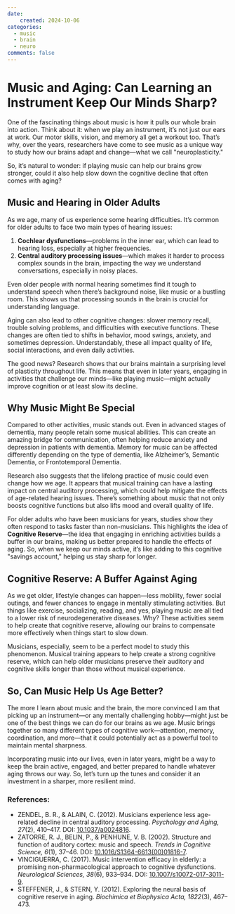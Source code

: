 ```yaml
---
date:
    created: 2024-10-06
categories:
  - music
  - brain
  - neuro
comments: false
---
```


# Music and Aging: Can Learning an Instrument Keep Our Minds Sharp?

One of the fascinating things about music is how it pulls our whole brain into action. Think about it: when we play an instrument, it’s not just our ears at work. Our motor skills, vision, and memory all get a workout too. That’s why, over the years, researchers have come to see music as a unique way to study how our brains adapt and change—what we call "neuroplasticity."

So, it’s natural to wonder: if playing music can help our brains grow stronger, could it also help slow down the cognitive decline that often comes with aging?

<!-- more -->

## Music and Hearing in Older Adults

As we age, many of us experience some hearing difficulties. It’s common for older adults to face two main types of hearing issues:  
1. **Cochlear dysfunctions**—problems in the inner ear, which can lead to hearing loss, especially at higher frequencies.  
2. **Central auditory processing issues**—which makes it harder to process complex sounds in the brain, impacting the way we understand conversations, especially in noisy places.

Even older people with normal hearing sometimes find it tough to understand speech when there’s background noise, like music or a bustling room. This shows us that processing sounds in the brain is crucial for understanding language.

Aging can also lead to other cognitive changes: slower memory recall, trouble solving problems, and difficulties with executive functions. These changes are often tied to shifts in behavior, mood swings, anxiety, and sometimes depression. Understandably, these all impact quality of life, social interactions, and even daily activities.

The good news? Research shows that our brains maintain a surprising level of plasticity throughout life. This means that even in later years, engaging in activities that challenge our minds—like playing music—might actually improve cognition or at least slow its decline.

## Why Music Might Be Special

Compared to other activities, music stands out. Even in advanced stages of dementia, many people retain some musical abilities. This can create an amazing bridge for communication, often helping reduce anxiety and depression in patients with dementia. Memory for music can be affected differently depending on the type of dementia, like Alzheimer’s, Semantic Dementia, or Frontotemporal Dementia.

Research also suggests that the lifelong practice of music could even change how we age. It appears that musical training can have a lasting impact on central auditory processing, which could help mitigate the effects of age-related hearing issues. There’s something about music that not only boosts cognitive functions but also lifts mood and overall quality of life.

For older adults who have been musicians for years, studies show they often respond to tasks faster than non-musicians. This highlights the idea of **Cognitive Reserve**—the idea that engaging in enriching activities builds a buffer in our brains, making us better prepared to handle the effects of aging. So, when we keep our minds active, it’s like adding to this cognitive "savings account," helping us stay sharp for longer.

## Cognitive Reserve: A Buffer Against Aging

As we get older, lifestyle changes can happen—less mobility, fewer social outings, and fewer chances to engage in mentally stimulating activities. But things like exercise, socializing, reading, and yes, playing music are all tied to a lower risk of neurodegenerative diseases. Why? These activities seem to help create that cognitive reserve, allowing our brains to compensate more effectively when things start to slow down.

Musicians, especially, seem to be a perfect model to study this phenomenon. Musical training appears to help create a strong cognitive reserve, which can help older musicians preserve their auditory and cognitive skills longer than those without musical experience. 

## So, Can Music Help Us Age Better?

The more I learn about music and the brain, the more convinced I am that picking up an instrument—or any mentally challenging hobby—might just be one of the best things we can do for our brains as we age. Music brings together so many different types of cognitive work—attention, memory, coordination, and more—that it could potentially act as a powerful tool to maintain mental sharpness.

Incorporating music into our lives, even in later years, might be a way to keep the brain active, engaged, and better prepared to handle whatever aging throws our way. So, let’s turn up the tunes and consider it an investment in a sharper, more resilient mind.

### References:

- ZENDEL, B. R., & ALAIN, C. (2012). Musicians experience less age-related decline in central auditory processing. *Psychology and Aging, 27*(2), 410–417. DOI: [10.1037/a0024816](https://doi.org/10.1037/a0024816).
- ZATORRE, R. J., BELIN, P., & PENHUNE, V. B. (2002). Structure and function of auditory cortex: music and speech. *Trends in Cognitive Science, 6*(1), 37–46. DOI: [10.1016/S1364-6613(00)01816-7](https://doi.org/10.1016/S1364-6613(00)01816-7).
- VINCIGUERRA, C. (2017). Music intervention efficacy in elderly: a promising non-pharmacological approach to cognitive dysfunctions. *Neurological Sciences, 38*(6), 933–934. DOI: [10.1007/s10072-017-3011-9](https://doi.org/10.1007/s10072-017-3011-9).
- STEFFENER, J., & STERN, Y. (2012). Exploring the neural basis of cognitive reserve in aging. *Biochimica et Biophysica Acta, 1822*(3), 467–473.
